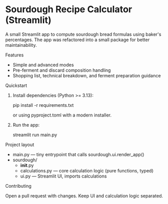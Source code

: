 # Sourdough Recipe Calculator (Streamlit)

A small Streamlit app to compute sourdough bread formulas using baker's percentages. The app was refactored into a small package for better maintainability.

Features
- Simple and advanced modes
- Pre-ferment and discard composition handling
- Shopping list, technical breakdown, and ferment preparation guidance

Quickstart

1. Install dependencies (Python >= 3.13):

   pip install -r requirements.txt

   or using pyproject.toml with a modern installer.

2. Run the app:

   streamlit run main.py

Project layout

- main.py — tiny entrypoint that calls sourdough.ui.render_app()
- sourdough/
  - __init__.py
  - calculations.py — core calculation logic (pure functions, typed)
  - ui.py — Streamlit UI, imports calculations

Contributing

Open a pull request with changes. Keep UI and calculation logic separated.

